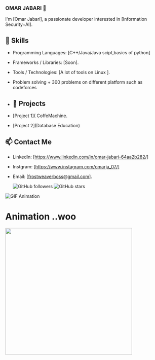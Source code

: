 ### OMAR JABARI 👋
I'm [Omar Jabari], a passionate developer interested in [Information Security+AI].
## 🔧 Skills

- Programming Languages: [C++/Java/Java scipt,basics of python]
- Frameworks / Libraries: [Soon].
- Tools / Technologies: [A lot of tools on Linux ].
- Problem solving + 300 problems on different platform such  as codeforces 
- ## 🚀 Projects

- [Project 1]( CoffeMachine.
- [Project 2](Database Education)
## 📫 Contact Me

- LinkedIn: [https://www.linkedin.com/in/omar-jabari-64aa2b282/]
- Instgram: [https://www.instagram.com/omarja_07/]
- Email: [frostweaverboss@gmail.com].
   
  ![GitHub followers](https://img.shields.io/github/followers/your-username?style=social)
![GitHub stars](https://img.shields.io/github/stars/your-username/your-repo?style=social)


![GIF Animation](https://media.giphy.com/media/HqWU6NTLNLzg2Qf5rH/giphy.gif)


<p align='center'>

<h1>Animation ..woo</h1>
<img src='svg' width ='400'/>






</p>

